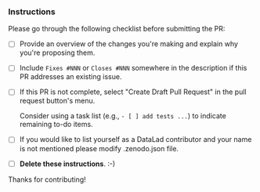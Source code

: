 ### Instructions

Please go through the following checklist before submitting the PR:

- [ ] Provide an overview of the changes you're making and explain why you're proposing them.

- [ ] Include `Fixes #NNN` or `Closes #NNN` somewhere in the description if this PR addresses an existing issue.

- [ ] If this PR is not complete, select "Create Draft Pull Request" in the pull request button's menu.

  Consider using a task list (e.g., `- [ ] add tests ...`) to indicate remaining to-do items.

- [ ] If you would like to list yourself as a DataLad contributor and your name is not mentioned please modify .zenodo.json file.

- [ ] **Delete these instructions**. :-)

Thanks for contributing!
